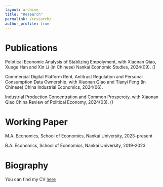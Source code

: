 ```yaml
---
layout: archive
title: "Research"
permalink: /research/
author_profile: true
---
```


Publications
======
Polotical Economic Analysis of Stablizing Empolyment, with Xiaonan Qiao, Xuege Han and Xin Li (in Chinese)
Nankai Economic Studies, 2024(09). ()

Commercial Digital Platform Rent, Antitrust Regulation and Personal Consumption Data Ownership, with Xiaonan Qiao and Tianyi Feng (in Chinese)
China Industrial Economics, 2024(06).

Industrial Production Concentration and Common Prosperoty, with Xiaonan Qiao
China Review of Political Economy, 2024(03). ()


Working Paper
======
M.A. Economics, School of Economics, Nankai University, 2023-present

B.A. Economics, School of Economics, Nankai University, 2019-2023

Biography
======
You can find my CV [here](../assets/个人简历.pdf)
